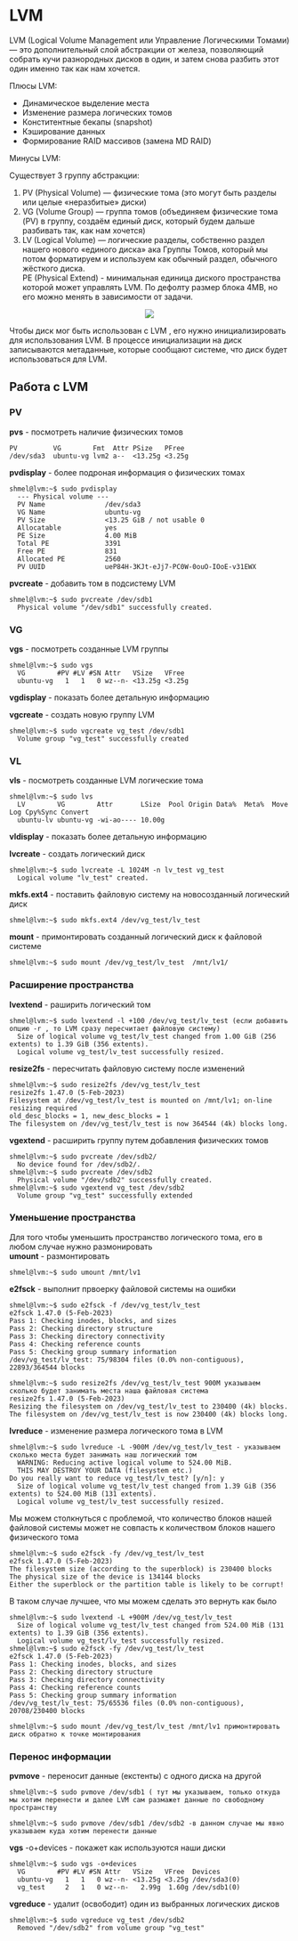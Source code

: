 # LVM
LVM (Logical Volume Management или Управление Логическими Томами) — это дополнительный слой абстракции от железа, позволяющий собрать кучи разнородных дисков в один, и затем снова разбить этот один именно так как нам хочется.    

Плюсы LVM:
- Динамическое выделение места
- Изменение размера логических томов
- Конститентные бекапы (snapshot)
- Кэширование данных
- Формирование RAID массивов (замена MD RAID)      

Минусы LVM:   


Cуществует 3 группу абстракции:
1. PV (Physical Volume) — физические тома (это могут быть разделы или целые «неразбитые» диски)
2. VG (Volume Group) — группа томов (объединяем физические тома (PV) в группу, создаём единый диск, который будем дальше разбивать так, как нам хочется)
3. LV (Logical Volume) — логические разделы, собственно раздел нашего нового «единого диска» ака Группы Томов, который мы потом форматируем и используем как обычный раздел, обычного жёсткого диска.  
PE (Physical Extend) - минимальная единица диского пространства которой может управлять LVM. По дефолту размер блока 4MB, но его можно менять в зависимости от задачи.

 <p align="center">
<image src="https://github.com/LLlMEJIb87/LINUX/blob/main/Диски/Картинки/LVM_abstrakcia.PNG">
</p>


Чтобы диск мог быть использован с LVM , его нужно инициализировать для использования LVM. В процессе инициализации на диск записываются метаданные, которые сообщают системе, что диск будет использоваться для LVM.
## Работа с LVM
### PV

**pvs** - посмотреть наличие физических томов
```
PV         VG        Fmt  Attr PSize   PFree
/dev/sda3  ubuntu-vg lvm2 a--  <13.25g <3.25g
```
**pvdisplay** - более подроная информация о физических томах
```
shmel@lvm:~$ sudo pvdisplay
  --- Physical volume ---
  PV Name               /dev/sda3
  VG Name               ubuntu-vg
  PV Size               <13.25 GiB / not usable 0
  Allocatable           yes
  PE Size               4.00 MiB
  Total PE              3391
  Free PE               831
  Allocated PE          2560
  PV UUID               ueP84H-3KJt-eJj7-PC0W-0ouO-IOoE-v31EWX
```
 **pvcreate**  - добавить том в подсистему LVM
```
shmel@lvm:~$ sudo pvcreate /dev/sdb1
  Physical volume "/dev/sdb1" successfully created.
```
### VG
**vgs** - посмотреть созданные LVM группы
```
shmel@lvm:~$ sudo vgs
  VG        #PV #LV #SN Attr   VSize   VFree
  ubuntu-vg   1   1   0 wz--n- <13.25g <3.25g
```
**vgdisplay** - показать более детальную информацию  

**vgcreate** - создать новую группу LVM
```
shmel@lvm:~$ sudo vgcreate vg_test /dev/sdb1
  Volume group "vg_test" successfully created
```
### VL
**vls** - посмотреть созданные LVM логические тома
```
shmel@lvm:~$ sudo lvs
  LV        VG        Attr       LSize  Pool Origin Data%  Meta%  Move Log Cpy%Sync Convert
  ubuntu-lv ubuntu-vg -wi-ao---- 10.00g    
```
**vldisplay** - показать более детальную информацию   

**lvcreate**  - создать логический диск
```
shmel@lvm:~$ sudo lvcreate -L 1024M -n lv_test vg_test
  Logical volume "lv_test" created.
```
**mkfs.ext4** - поставить файловую систему на новосозданный логический диск
```
shmel@lvm:~$ sudo mkfs.ext4 /dev/vg_test/lv_test
```
**mount** - примонтировать созданный логический диск к файловой системе
```
shmel@lvm:~$ sudo mount /dev/vg_test/lv_test  /mnt/lv1/
```

### Расширение пространства
**lvextend** - раширить логический том
```
shmel@lvm:~$ sudo lvextend -l +100 /dev/vg_test/lv_test (если добавить опцию -r , то LVM сразу пересчитает файловую систему)
  Size of logical volume vg_test/lv_test changed from 1.00 GiB (256 extents) to 1.39 GiB (356 extents).
  Logical volume vg_test/lv_test successfully resized.
```
**resize2fs** - пересчитать файловую систему после изменений
```
shmel@lvm:~$ sudo resize2fs /dev/vg_test/lv_test
resize2fs 1.47.0 (5-Feb-2023)
Filesystem at /dev/vg_test/lv_test is mounted on /mnt/lv1; on-line resizing required
old_desc_blocks = 1, new_desc_blocks = 1
The filesystem on /dev/vg_test/lv_test is now 364544 (4k) blocks long.
```
**vgextend** - расширить группу путем добавления физических томов
```
shmel@lvm:~$ sudo pvcreate /dev/sdb2/
  No device found for /dev/sdb2/.
shmel@lvm:~$ sudo pvcreate /dev/sdb2
  Physical volume "/dev/sdb2" successfully created.
shmel@lvm:~$ sudo vgextend vg_test /dev/sdb2
  Volume group "vg_test" successfully extended
```
### Уменьшение пространства
Для того чтобы уменьшить пространство логического тома, его в любом случае нужно размонировать   
**umount** - размонтировать 
```
shmel@lvm:~$ sudo umount /mnt/lv1
```
**e2fsck** - выполнит првоерку файловой системы на ошибки
```
shmel@lvm:~$ sudo e2fsck -f /dev/vg_test/lv_test
e2fsck 1.47.0 (5-Feb-2023)
Pass 1: Checking inodes, blocks, and sizes
Pass 2: Checking directory structure
Pass 3: Checking directory connectivity
Pass 4: Checking reference counts
Pass 5: Checking group summary information
/dev/vg_test/lv_test: 75/98304 files (0.0% non-contiguous), 22893/364544 blocks
```
```
shmel@lvm:~$ sudo resize2fs /dev/vg_test/lv_test 900M указываем сколько будет занимать места наша файловая система
resize2fs 1.47.0 (5-Feb-2023)
Resizing the filesystem on /dev/vg_test/lv_test to 230400 (4k) blocks.
The filesystem on /dev/vg_test/lv_test is now 230400 (4k) blocks long.
```
**lvreduce** - изменение размера логического тома в LVM
```
shmel@lvm:~$ sudo lvreduce -L -900M /dev/vg_test/lv_test - указываем сколько места будет занимать наш логический том
  WARNING: Reducing active logical volume to 524.00 MiB.
  THIS MAY DESTROY YOUR DATA (filesystem etc.)
Do you really want to reduce vg_test/lv_test? [y/n]: y
  Size of logical volume vg_test/lv_test changed from 1.39 GiB (356 extents) to 524.00 MiB (131 extents).
  Logical volume vg_test/lv_test successfully resized.
```
Мы можем столкнуться с проблемой, что количество блоков нашей файловой системы может не совпасть к количеством блоков нашего физического тома
```
shmel@lvm:~$ sudo e2fsck -fy /dev/vg_test/lv_test
e2fsck 1.47.0 (5-Feb-2023)
The filesystem size (according to the superblock) is 230400 blocks
The physical size of the device is 134144 blocks
Either the superblock or the partition table is likely to be corrupt!
```
В таком случае лучшее, что мы можем сделать это вернуть как было
```
shmel@lvm:~$ sudo lvextend -L +900M /dev/vg_test/lv_test
  Size of logical volume vg_test/lv_test changed from 524.00 MiB (131 extents) to 1.39 GiB (356 extents).
  Logical volume vg_test/lv_test successfully resized.
shmel@lvm:~$ sudo e2fsck -fy /dev/vg_test/lv_test
e2fsck 1.47.0 (5-Feb-2023)
Pass 1: Checking inodes, blocks, and sizes
Pass 2: Checking directory structure
Pass 3: Checking directory connectivity
Pass 4: Checking reference counts
Pass 5: Checking group summary information
/dev/vg_test/lv_test: 75/65536 files (0.0% non-contiguous), 20708/230400 blocks
```
```
shmel@lvm:~$ sudo mount /dev/vg_test/lv_test /mnt/lv1 примонтировать диск обратно к точке монтирования
```
### Перенос информации
**pvmove** - переносит данные (екстенты) с одного диска на другой
```
shmel@lvm:~$ sudo pvmove /dev/sdb1 ( тут мы указываем, только откуда мы хотим перенести и далее LVM сам размажет данные по свободному пространству
```
```
shmel@lvm:~$ sudo pvmove /dev/sdb1 /dev/sdb2 -в данном случае мы явно указываем куда хотим перенести данные
```
**vgs** -o+devices - покажет как используются наши диски
```
shmel@lvm:~$ sudo vgs -o+devices
  VG        #PV #LV #SN Attr   VSize   VFree  Devices
  ubuntu-vg   1   1   0 wz--n- <13.25g <3.25g /dev/sda3(0)
  vg_test     2   1   0 wz--n-   2.99g  1.60g /dev/sdb1(0)
```
**vgreduce** - удалит  (освободит) один из выбранных логических дисков
```
shmel@lvm:~$ sudo vgreduce vg_test /dev/sdb2
  Removed "/dev/sdb2" from volume group "vg_test"
```
